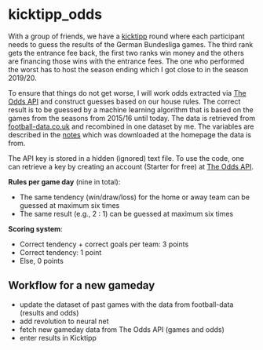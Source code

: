 # kicktipp_odds
With a group of friends, we have a [kicktipp](https://www.kicktipp.de/) round where each participant needs to guess the results of the German Bundesliga games. The third rank gets the entrance fee back, the first two ranks win money and the others are financing those wins with the entrance fees. The one who performed the worst has to host the season ending which I got close to in the season 2019/20.

To ensure that things do not get worse, I will work odds extracted via [The Odds API](https://the-odds-api.com/) and construct guesses based on our house rules. The correct result is to be guessed by a machine learning algorithm that is based on the games from the seasons from 2015/16 until today. The data is retrieved from [football-data.co.uk](http://www.football-data.co.uk/germanym.php) and recombined in one dataset by me. The variables are described in the [notes](http://www.football-data.co.uk/notes.txt) which was downloaded at the homepage the data is from.

The API key is stored in a hidden (ignored) text file. To use the code, one can retrieve a key by creating an account (Starter for free) at [The Odds API](https://the-odds-api.com/).

**Rules per game day** (nine in total):
- The same tendency (win/draw/loss) for the home or away team can be guessed at maximum six times
- The same result (e.g., 2 : 1) can be guessed at maximum six times

**Scoring system**:
- Correct tendency + correct goals per team: 3 points
- Correct tendency: 1 point
- Else, 0 points

## Workflow for a new gameday
- update the dataset of past games with the data from football-data (results and odds)
- add revolution to neural net
- fetch new gameday data from The Odds API (games and odds)
- enter results in Kicktipp

